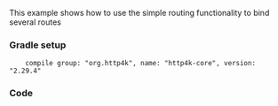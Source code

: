 This example shows how to use the simple routing functionality to bind several routes

### Gradle setup
```
    compile group: "org.http4k", name: "http4k-core", version: "2.29.4"
```

### Code
<script src="https://gist-it.appspot.com/https://github.com/http4k/http4k/blob/master/src/docs/cookbook/simple_routing/example.kt"></script>

